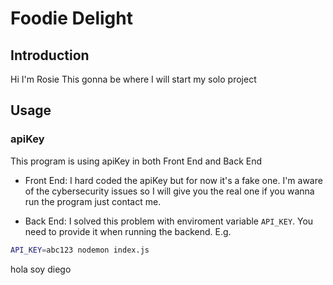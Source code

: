 # Foodie Delight 

## Introduction

Hi I'm Rosie
This gonna be where I will start my solo project

## Usage

### apiKey

This program is using apiKey in both Front End and Back End

- Front End: I hard coded the apiKey but for now it's a fake one. I'm aware of the cybersecurity issues so I will give you the real one if you wanna run the program just contact me.

- Back End: I solved this problem with enviroment variable `API_KEY`. You need to provide it when running the backend. E.g.

```bash
API_KEY=abc123 nodemon index.js
```



hola soy diego